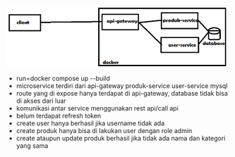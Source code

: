 ![](schema.png)
- run=docker compose up --build
- microservice terdiri dari api-gateway produk-service user-service mysql
- route yang di expose hanya terdapat di api-gateway, database tidak bisa di akses dari luar
- komunikasi antar service menggunakan rest api/call api
- belum terdapat refresh token
- create user hanya berhasil jika username tidak ada
- create produk hanya bisa di lakukan user dengan role admin
- create ataupun update produk berhasil jika tidak ada nama dan kategori yang sama

